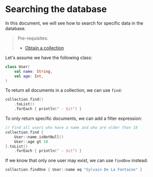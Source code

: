 # Searching the database

In this document, we will see how to search for specific data in the database.

> Pre-requisites:
> - [Obtain a collection](connect.md)

Let's assume we have the following class:
```kotlin
class User(
	val name: String,
	val age: Int,
)
```

To return all documents in a collection, we can use `find`:
```kotlin
collection.find()
	.toList()
	.forEach { println(" - $it") }
```

To only return specific documents, we can add a filter expression:
```kotlin
// Find all users who have a name and who are older than 18
collection.find {
	User::name.isNotNull()
	User::age gt 18
}.toList()
	.forEach { println(" - $it") }
```

If we know that only one user may exist, we can use `findOne` instead:
```kotlin
collection.findOne { User::name eq "Sylvain De La Fontaine" }
```
